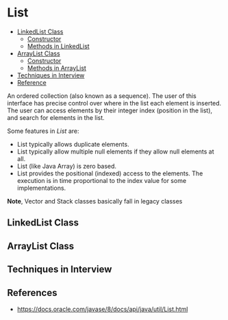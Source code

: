 # List

<!-- MarkdownTOC -->

- [LinkedList Class](#linkedlist-class)
  - [Constructor](#constructor)
  - [Methods in LinkedList](#methods-in-linkedlist)
- [ArrayList Class](#arraylist-class)
  - [Constructor](#constructor)
  - [Methods in ArrayList](#special-methods-in-arraylist)
- [Techniques in Interview](#techniques-in-nterview)
- [Reference](#reference)

<!-- /MarkdownTOC -->

An ordered collection (also known as a sequence). The user of this interface has precise control over where in the list each element is inserted. The user can access elements by their integer index (position in the list), and search for elements in the list.

Some features in _List_ are:

- List typically allows duplicate elements.
- List typically allow multiple null elements if they allow null elements at all.
- List (like Java Array) is zero based.
- List provides the positional (indexed) access to the elements. The execution is in time proportional to the index value for some implementations.

**Note**, Vector and Stack classes basically fall in legacy classes

## LinkedList Class

## ArrayList Class

## Techniques in Interview

## References

- <https://docs.oracle.com/javase/8/docs/api/java/util/List.html>
